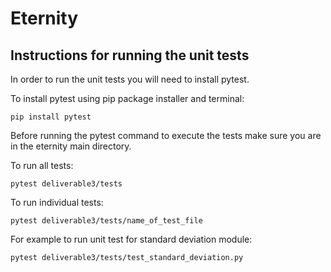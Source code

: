 # Eternity

## Instructions for running the unit tests

In order to run the unit tests you will need to install pytest.

To install pytest using pip package installer and terminal:

`pip install pytest`

Before running the pytest command to execute the tests make sure you are in the eternity main directory.

To run all tests:

`pytest deliverable3/tests`

To run individual tests:

`pytest deliverable3/tests/name_of_test_file`

For example to run unit test for standard deviation module:

`pytest deliverable3/tests/test_standard_deviation.py`
